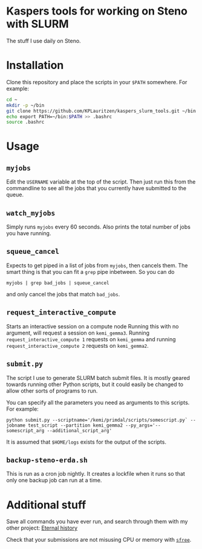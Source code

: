 # Kaspers tools for working on Steno with SLURM
The stuff I use daily on Steno.

# Installation
Clone this repository and place the scripts in your `$PATH` somewhere. For example:
``` bash
cd ~
mkdir -p ~/bin
git clone https://github.com/KPLauritzen/kaspers_slurm_tools.git ~/bin
echo export PATH=~/bin:$PATH >> .bashrc
source .bashrc
```

# Usage

## `myjobs`
Edit the `USERNAME` variable at the top of the script. Then just run this from the commandline to see all the jobs that you currently have submitted to the queue.

## `watch_myjobs`
Simply runs `myjobs` every 60 seconds. Also prints the total number of jobs you have running. 

## `squeue_cancel`
Expects to get piped in a list of jobs from `myjobs`, then cancels them. The smart thing is that you can fit a `grep` pipe inbetween. So you can do
```
myjobs | grep bad_jobs | squeue_cancel
```
and only cancel the jobs that match `bad_jobs`. 
## `request_interactive_compute`
Starts an interactive session on a compute node Running this with no argument, will request a session on `kemi_gemma3`. Running `request_interactive_compute 1` requests on `kemi_gemma` and running `request_interactive_compute 2` requests on `kemi_gemma2`.

## `submit.py`
The script I use to generate SLURM batch submit files. It is mostly geared towards running other Python scripts, but it could easily be changed to allow other sorts of programs to run. 

You can specify all the parameters you need as arguments to this scripts. For example:
```
python submit.py --scriptname='/kemi/primdal/scripts/somescript.py` --jobname test_script --partition kemi_gemma2 --py_args='--somescript_arg --additional_script_arg'
```
It is assumed that `$HOME/logs` exists for the output of the scripts. 

## `backup-steno-erda.sh`
This is run as a cron job nightly. 
It creates a lockfile when it runs so that only one backup job can run at a time. 

# Additional stuff
Save all commands you have ever run, and search through them with my other project: [Eternal history](https://github.com/KPLauritzen/eternalhistory) 

Check that your submissions are not misusing CPU or memory with [`sfree`](https://github.com/larsbratholm/sfree).